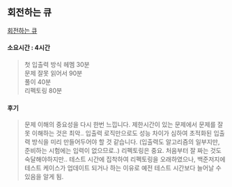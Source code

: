 ## 회전하는 큐
[회전하는 큐](https://www.acmicpc.net/problem/1021)

#### 소요시간 : 4시간
> 첫 입출력 방식 헤멤 30분  
> 문제 잘못 읽어서 90분  
> 풀이 40분  
> 리펙토링 80분  

#### 후기
> 문제 이해의 중요성을 다시 한번 느낍니다. 제한시간이 있는 문제에서 문제를 잘못 이해하는 것은 최악..
> 입출력 로직만으로도 성능 차이가 심하여 초적화된 입출력 방식을 미리 만들어두어야 할 것 같습니다.
> (입출력도 알고리즘의 일부지만, 준비하는 시험에는 입력이 없으므로..)
> 리펙토링은 중요. 처음부터 잘 짜는 것도 숙달해야하지만..
> 테스트 시간에 집착하여 리펙토링을 오래하였으나, 백준저지에 테스트 케이스가 업데이트 되거나 하는 이유로 예전 테스트 시간보다 늘어날 수 있음을 알게 됨.

